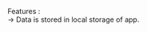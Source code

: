 

Features :                                                                                                                          
-> Data is stored in local storage of app.

